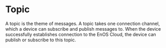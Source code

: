 # Topic

A topic is the theme of messages. A topic takes one connection channel, which a device can subscribe and publish messages to. When the device successfully establishes connection to the EnOS Cloud, the device can publish or subscribe to this topic.